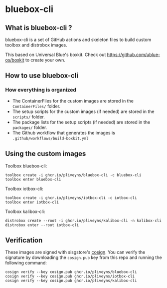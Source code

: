 # bluebox-cli

## What is bluebox-cli ?

bluebox-cli is a set of GitHub actions and skeleton files to build custom toolbox and distrobox images. 

This based on Universal Blue's boxkit.
Check out https://github.com/ublue-os/boxkit to create your own.

## How to use bluebox-cli

### How everything is organized

- The ContainerFiles for the custom images are stored in the `ContainerFiles/` folder.
- The setup scripts for the custom images (if needed) are stored in the `scripts/` folder.
- The package lists for the setup scripts (if needed) are stored in the `packages/` folder.
- The Github workflow that generates the images is `.github/workflows/build-boxkit.yml`

## Using the custom images

Toolbox bluebox-cli:

    toolbox create -i ghcr.io/pliveyns/bluebox-cli -c bluebox-cli
    toolbox enter bluebox-cli
    
Toolbox iotbox-cli:

    toolbox create -i ghcr.io/pliveyns/iotbox-cli -c iotbox-cli
    toolbox enter iotbox-cli
    
Toolbox kalibox-cli:

    distrobox create --root -i ghcr.io/pliveyns/kalibox-cli -n kalibox-cli
    distrobox enter --root iotbox-cli
    
## Verification

These images are signed with sisgstore's [cosign](https://docs.sigstore.dev/quickstart/quickstart-cosign/). You can verify the signature by downloading the `cosign.pub` key from this repo and running the following command:

    cosign verify --key cosign.pub ghcr.io/pliveyns/bluebox-cli
    cosign verify --key cosign.pub ghcr.io/pliveyns/iotbox-cli
    cosign verify --key cosign.pub ghcr.io/pliveyns/kalibox-cli
    

